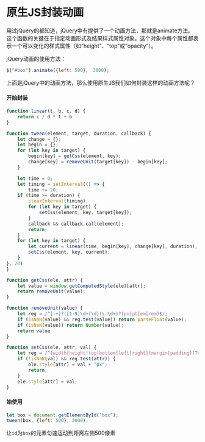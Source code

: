 # 原生JS封装动画

用过jQuery的都知道，jQuery中有提供了一个动画方法，那就是animate方法。这个函数的关键在于指定动画形式及结果样式属性对象。这个对象中每个属性都表示一个可以变化的样式属性（如“height”、“top”或“opacity”）。

jQuery动画的使用方法：

```js
$("#box").animate({left: 500}， 3000);
```

上面是jQuery中的动画方法，那么使用原生JS我们如何封装这样的动画方法呢？

#### 开始封装

```js
function linear(t, b, c, d) {
    return c / d * t + b
}

function tween(element, target, duration, callback) {
    let change = {};
    let begin = {};
    for (let key in target) {
        begin[key] = getCss(element, key);
        change[key] = removeUnit(target[key]) - begin[key];
    }

    let time = 0;
    let timing = setInterval(() => {
        time += 20;
    if (time >= duration) {
        clearInterval(timing);
        for (let key in target) {
            setCss(element, key, target[key]);
        }
        callback && callback.call(element);
        return;
    }
    for (let key in target) {
        let current = linear(time, begin[key], change[key], duration);
        setCss(element, key, current);
    }
}, 20)
}

function getCss(ele, attr) {
    let value = window.getComputedStyle(ele)[attr];
    return removeUnit(value);
}

function removeUnit(value) {
    let reg = /^[-+]?([1-9]\d+|\d)(\.\d+)?(px|pt|em|rem)$/;
    if (isNaN(value) && reg.test(value)) return parseFloat(value);
    if (isNaN(value)) return Number(value);
    return value
}

function setCss(ele, attr, val) {
    let reg = /^(width|height|top|bottom|left|right|(margin|padding)(Top|Left|Bottom|Right)?)$/;
    if (!isNaN(val) && reg.test(attr)) {
        ele.style[attr] = val + "px";
        return;
    }
    ele.style[attr] = val;
}
```

#### 始使用

```js
let box = document.getElementById("box");
tween(box, {left: 500}, 3000);
```

让`id`为`box`的元素匀速运动到距离左侧500像素
